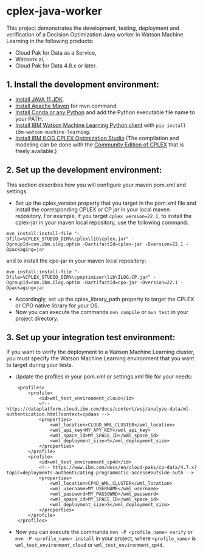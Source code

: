 # cplex-java-worker

This project demonstrates the development, testing, deployment and verification of a Decision Optimization Java worker in Watson Machine Learning in the following products:
* Cloud Pak for Data as a Service,
* Watsonx.ai,
* Cloud Pak for Data 4.8.x or later.

## 1. Install the development environment:
  - [Install JAVA 11 JDK](https://developer.ibm.com/languages/java/semeru-runtimes/downloads).
  - [Install Apache Maven](https://maven.apache.org/install.html) for mvn command.
  - [Install Conda or any Python](https://docs.conda.io/projects/conda/en/latest/user-guide/install/index.html) and add the Python executable file name to your PATH.
  - [Install IBM Watson Machine Learning Python client](https://ibm.github.io/watson-machine-learning-sdk/install.html) with `pip install ibm-watson-machine-learning`.
  - [Install IBM ILOG CPLEX Optimization Studio](https://www.ibm.com/products/ilog-cplex-optimization-studio) (The compilation and modeling can be done with the [Community Edition of CPLEX](https://www.ibm.com/account/reg/us-en/signup?formid=urx-20028) that is freely available.)

## 2. Set up the development environment:
This section describes how you will configure your maven pom.xml and settings.
-  Set up the cplex_version property that you target in the pom.xml file and install the corresponding CPLEX or CP jar in your local maven repository. For example, if you target `cplex_version=22.1`, to install the cplex-jar in your maven local repository, use the following command: 
```
mvn install:install-file "-Dfile=%CPLEX_STUDIO_DIR%\cplex\lib\cplex.jar" -DgroupId=com.ibm.ilog.optim -DartifactId=cplex-jar -Dversion=22.1 -Dpackaging=jar
```
and to install the cpo-jar in your maven local repository:
```
mvn install:install-file "-Dfile=%CPLEX_STUDIO_DIR%\cpoptimizer\lib\ILOG.CP.jar" -DgroupId=com.ibm.ilog.optim -DartifactId=cpo-jar -Dversion=22.1 -Dpackaging=jar
```
  - Accordingly, set up the cplex_library_path property to target the CPLEX or CPO native library for your OS.
  - Now you can execute the commands `mvn compile` or `mvn test` in your project directory.

## 3. Set up your integration test environment:
If you want to verify the deployment to a Watson Machine Learning cluster, you must specify the Watson Machine Learning environment that you want to target during your tests.
  - Update the profiles in your pom.xml or settings.xml file for your needs:
```
	<profiles>
		<profile>
			<id>wml_test_environment_cloud</id>
			<!-- https://dataplatform.cloud.ibm.com/docs/content/wsj/analyze-data/ml-authentication.html?context=cpdaas -->
			<properties>
				<wml_location>CLOUD_WML_CLUSTER</wml_location>
				<wml_api_key>MY_APY_KEY</wml_api_key>
				<wml_space_id>MY_SPACE_ID</wml_space_id>
				<wml_deployment_size>S</wml_deployment_size>
			</properties>
		</profile>
		<profile>
			<id>wml_test_environment_cp4d</id>
			<!-- https://www.ibm.com/docs/en/cloud-paks/cp-data/4.7.x?topic=deployments-authenticating-programmatic-access#outside-auth -->
			<properties>
				<wml_location>CP4D_WML_CLUSTER</wml_location>
				<wml_username>MY_USERNAME</wml_username>
				<wml_password>MY_PASSOWRD</wml_password>
				<wml_space_id>MY_SPACE_ID</wml_space_id>
				<wml_deployment_size>S</wml_deployment_size>
			</properties>
		</profile>
	</profiles>
 ```
  - Now you can execute the commands `mvn -P <profile_name> verify` or `mvn -P <profile_name> install` in your project, where `<profile_name>` is `wml_test_environment_cloud` or `wml_test_environment_cp4d`.
 

 
